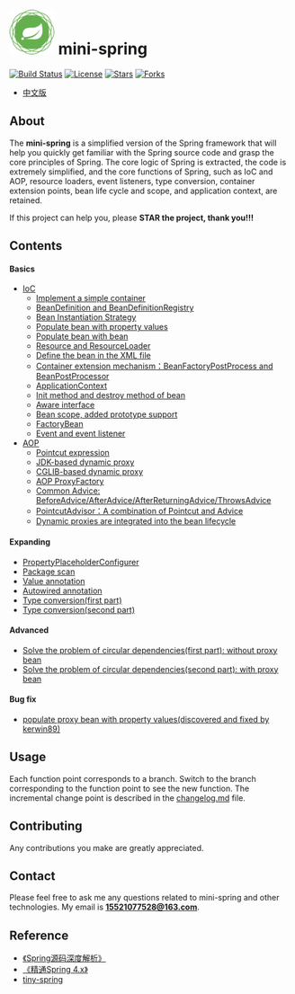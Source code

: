 # <img src="assets/spring-framework.png" width="80" height="80"> mini-spring
[![Build Status](https://img.shields.io/badge/build-passing-brightgreen)](https://github.com/DerekYRC/mini-spring)
[![License](https://img.shields.io/badge/license-Apache%202-4EB1BA.svg)](https://www.apache.org/licenses/LICENSE-2.0.html)
[![Stars](https://img.shields.io/github/stars/DerekYRC/mini-spring)](https://img.shields.io/github/stars/DerekYRC/mini-spring)
[![Forks](https://img.shields.io/github/forks/DerekYRC/mini-spring)](https://img.shields.io/github/forks/DerekYRC/mini-spring)

* [中文版](./README_CN.md)

## About

The **mini-spring** is a simplified version of the Spring framework that will help you quickly get familiar with the Spring source code and grasp the core principles of Spring. The core logic of Spring is extracted, the code is extremely simplified, and the core functions of Spring, such as IoC and AOP, resource loaders, event listeners, type conversion, container extension points, bean life cycle and scope, and application context, are retained.

If this project can help you, please **STAR the project, thank you!!!**

## Contents
#### Basics
* [IoC](#Ioc)
    * [Implement a simple container](#实现一个简单的容器)
    * [BeanDefinition and BeanDefinitionRegistry](#BeanDefinition和BeanDefinitionRegistry)
    * [Bean Instantiation Strategy](#Bean实例化策略InstantiationStrategy)
    * [Populate bean with property values](#为bean填充属性)
    * [Populate bean with bean](#为bean注入bean)
    * [Resource and ResourceLoader](#资源和资源加载器)
    * [Define the bean in the XML file](#在xml文件中定义bean)
    * [Container extension mechanism：BeanFactoryPostProcess and BeanPostProcessor](#容器扩展机制BeanFactoryPostProcess和BeanPostProcessor)
    * [ApplicationContext](#应用上下文ApplicationContext)
    * [Init method and destroy method of bean](#bean的初始化和销毁方法)
    * [Aware interface](#Aware接口)
    * [Bean scope, added prototype support](#bean作用域，增加prototype的支持)
    * [FactoryBean](#FactoryBean)
    * [Event and event listener](#容器事件和事件监听器)
* [AOP](#AOP)
    * [Pointcut expression](#切点表达式)
    * [JDK-based dynamic proxy](#基于JDK的动态代理)
    * [CGLIB-based dynamic proxy](#基于CGLIB的动态代理)
    * [AOP ProxyFactory](#AOP代理工厂ProxyFactory)
    * [Common Advice: BeforeAdvice/AfterAdvice/AfterReturningAdvice/ThrowsAdvice](#几种常用的Advice)
    * [PointcutAdvisor：A combination of Pointcut and Advice](#PointcutAdvisor：Pointcut和Advice的组合)
    * [Dynamic proxies are integrated into the bean lifecycle](#动态代理融入bean生命周期)
    

#### Expanding 
* [PropertyPlaceholderConfigurer](#PropertyPlaceholderConfigurer)
* [Package scan](#包扫描)
* [Value annotation](#Value)
* [Autowired annotation](#Autowired)
* [Type conversion(first part)](#类型转换一)
* [Type conversion(second part)](#类型转换二)

#### Advanced
* [Solve the problem of circular dependencies(first part): without proxy bean](#解决循环依赖问题一)
* [Solve the problem of circular dependencies(second part): with proxy bean](#解决循环依赖问题二)

#### Bug fix
* [populate proxy bean with property values(discovered and fixed by kerwin89)](#没有为代理bean设置属性)

## Usage
Each function point corresponds to a branch. Switch to the branch corresponding to the function point to see the new function. The incremental change point is described in the [changelog.md](https://github.com/DerekYRC/mini-spring/blob/main/changelog.md) file.

## Contributing
Any contributions you make are greatly appreciated.

## Contact
Please feel free to ask me any questions related to mini-spring and other technologies. My email is **15521077528@163.com**. 

## Reference
- [《Spring源码深度解析》](https://book.douban.com/subject/25866350/)
- [《精通Spring 4.x》](https://book.douban.com/subject/26952826/)
- [tiny-spring](https://github.com/code4craft/tiny-spring)
